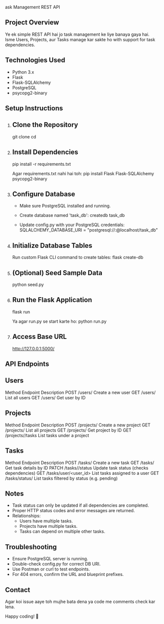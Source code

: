 ask Management REST API

Project Overview
----------------
Ye ek simple REST API hai jo task management ke liye banaya gaya hai.
Isme Users, Projects, aur Tasks manage kar sakte ho with support for task dependencies.

Technologies Used
-----------------
- Python 3.x
- Flask
- Flask-SQLAlchemy
- PostgreSQL
- psycopg2-binary

Setup Instructions
------------------

1. Clone the Repository
   --------------------
   git clone <your-repo-url>
   cd <your-project-folder>

2. Install Dependencies
   --------------------
   pip install -r requirements.txt

   Agar requirements.txt nahi hai toh:
   pip install Flask Flask-SQLAlchemy psycopg2-binary

3. Configure Database
   -------------------
   - Make sure PostgreSQL installed and running.
   - Create database named 'task_db':
     createdb task_db

   - Update config.py with your PostgreSQL credentials:
     SQLALCHEMY_DATABASE_URI = "postgresql://<username>:<password>@localhost/task_db"

4. Initialize Database Tables
   --------------------------
   Run custom Flask CLI command to create tables:
   flask create-db

5. (Optional) Seed Sample Data
   ----------------------------
   python seed.py

6. Run the Flask Application
   --------------------------
   flask run

   Ya agar run.py se start karte ho:
   python run.py

7. Access Base URL
   ----------------
   http://127.0.0.1:5000/

API Endpoints
-------------

Users
-----
Method   Endpoint        Description
POST     /users/         Create a new user
GET      /users/         List all users
GET      /users/<id>     Get user by ID

Projects
--------
Method   Endpoint              Description
POST     /projects/            Create a new project
GET      /projects/            List all projects
GET      /projects/<id>        Get project by ID
GET      /projects/<id>/tasks  List tasks under a project

Tasks
-----
Method   Endpoint                   Description
POST     /tasks/                   Create a new task
GET      /tasks/<id>               Get task details by ID
PATCH    /tasks/<id>/status        Update task status (checks dependencies)
GET      /tasks/user/<user_id>     List tasks assigned to a user
GET      /tasks/status/<status>    List tasks filtered by status (e.g. pending)

Notes
-----
- Task status can only be updated if all dependencies are completed.
- Proper HTTP status codes and error messages are returned.
- Relationships:
  * Users have multiple tasks.
  * Projects have multiple tasks.
  * Tasks can depend on multiple other tasks.

Troubleshooting
---------------
- Ensure PostgreSQL server is running.
- Double-check config.py for correct DB URI.
- Use Postman or curl to test endpoints.
- For 404 errors, confirm the URL and blueprint prefixes.

Contact
-------
Agar koi issue aaye toh mujhe bata dena ya code me comments check kar lena.

Happy coding! 🚀